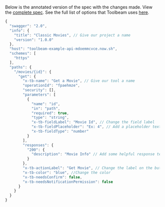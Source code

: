 Below is the annotated version of the spec with the changes made. View the [complete spec](get-movie.json). See the full list of options that Toolbeam uses [here](/README.md#toolbeam-spec).

```javascript
{
  "swagger": "2.0",
  "info": {
    "title": "Classic Movies", // Give our project a name
    "version": "1.0.0"
  },
  "host": "toolbeam-example-api-mdoemmcvce.now.sh",
  "schemes": [
    "https"
  ],
  "paths": {
    "/movies/{id}": {
      "get": {
        "x-tb-name": "Get a Movie", // Give our tool a name
        "operationId": "fpaehmze",
        "security": [],
        "parameters": [
          {
            "name": "id",
            "in": "path",
            "required": true,
            "type": "string",
            "x-tb-fieldLabel": "Movie Id", // Change the field label
            "x-tb-fieldPlaceholder": "Ex: 4", // Add a placeholder text
            "x-tb-fieldType": "number"
          }
        ],
        "responses": {
          "200": {
            "description": "Movie Info" // Add some helpful response text
          }
        },
        "x-tb-actionLabel": "Get Movie", // Change the label on the button
        "x-tb-color": "blue", //Change the color
        "x-tb-needsConfirm": false,
        "x-tb-needsNotificationPermission": false
      }
    }
  }
}
```
